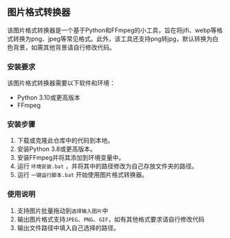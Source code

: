 ## 图片格式转换器

该图片格式转换器是一个基于Python和FFmpeg的小工具，旨在将jifi、webp等格式转换为png、jpeg等常见格式。此外，该工具还支持png转jpg，默认转换为白色背景，如需其他背景请自行修改代码。

### 安装要求

该图片格式转换器需要以下软件和环境：

- Python 3.10或更高版本
- FFmpeg

### 安装步骤

1. 下载或克隆此仓库中的代码到本地。
2. 安装Python 3.8或更高版本。
3. 安装FFmpeg并将其添加到环境变量中。
4. 运行 `环境安装.bat` ，并将其中的路径修改为自己存放文件夹的路径。
5. 运行 `一键运行脚本.bat` 开始使用图片格式转换器。

### 使用说明

1. 支持图片批量拖动到`选择输入图片`中
2. 输出图片格式支持`JPEG`、`PNG`、`GIF`，如有其他格式要求请自行修改代码
3. 输出文件路径中填入自己选择的路径。